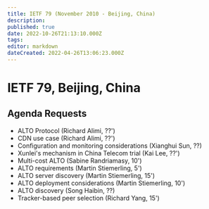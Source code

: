 ```yaml
---
title: IETF 79 (November 2010 - Beijing, China)
description: 
published: true
date: 2022-10-26T21:13:10.000Z
tags: 
editor: markdown
dateCreated: 2022-04-26T13:06:23.000Z
---
```

# IETF 79, Beijing, China

## Agenda Requests

* ALTO Protocol (Richard Alimi, ??')
* CDN use case (Richard Alimi, ??')
* Configuration and monitoring considerations (Xianghui Sun, ??)
* Xunlei's mechanism in China Telecom trial (Kai Lee, ??')
* Multi-cost ALTO (Sabine Randriamasy, 10')
* ALTO requirements (Martin Stiemerling, 5')
* ALTO server discovery (Martin Stiemerling, 15')
* ALTO deployment considerations (Martin Stiemerling, 10')
* ALTO discovery (Song Haibin, ??)
* Tracker-based peer selection (Richard Yang, 15')
